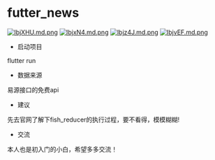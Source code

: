 # futter_news

[![lbjXHU.md.png](https://s2.ax1x.com/2020/01/14/lbjXHU.md.png)](https://imgchr.com/i/lbjXHU)
[![lbjxN4.md.png](https://s2.ax1x.com/2020/01/14/lbjxN4.md.png)](https://imgchr.com/i/lbjxN4)
[![lbjz4J.md.png](https://s2.ax1x.com/2020/01/14/lbjz4J.md.png)](https://imgchr.com/i/lbjz4J)
[![lbjvEF.md.png](https://s2.ax1x.com/2020/01/14/lbjvEF.md.png)](https://imgchr.com/i/lbjvEF)

- 启动项目

flutter run

- 数据来源

易源接口的免费api

- 建议

先去官网了解下fish_reducer的执行过程，要不看得，模模糊糊!

- 交流

本人也是初入门的小白，希望多多交流！
